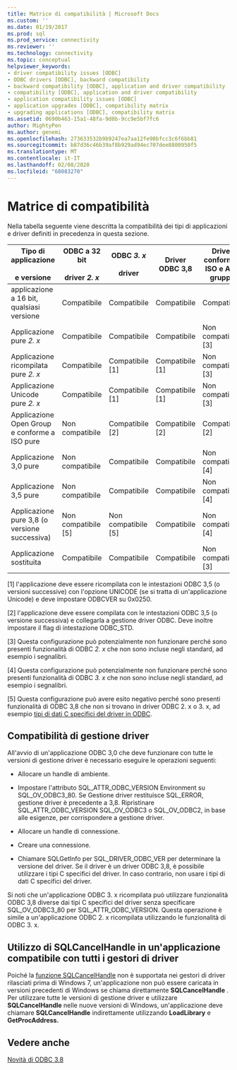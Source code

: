 ```yaml
---
title: Matrice di compatibilità | Microsoft Docs
ms.custom: ''
ms.date: 01/19/2017
ms.prod: sql
ms.prod_service: connectivity
ms.reviewer: ''
ms.technology: connectivity
ms.topic: conceptual
helpviewer_keywords:
- driver compatibility issues [ODBC]
- ODBC drivers [ODBC], backward compatibility
- backward compatibility [ODBC], application and driver compatibility
- compatibility [ODBC], application and driver compatibility
- application compatibility issues [ODBC]
- application upgrades [ODBC], compatibility matrix
- upgrading applications [ODBC], compatibility matrix
ms.assetid: 0690b463-15a1-48fa-9d0b-9cc9e5bf7fc6
author: MightyPen
ms.author: genemi
ms.openlocfilehash: 273633532b9b9247ea7aa12fe90bfcc3c6f6bb81
ms.sourcegitcommit: b87d36c46b39af8b929ad94ec707dee8800950f5
ms.translationtype: MT
ms.contentlocale: it-IT
ms.lasthandoff: 02/08/2020
ms.locfileid: "68083270"
---
```

# <a name="compatibility-matrix"></a>Matrice di compatibilità
Nella tabella seguente viene descritta la compatibilità dei tipi di applicazioni e driver definiti in precedenza in questa sezione.  
  
|Tipo di applicazione<br /><br /> e versione|ODBC a 32 bit<br /><br /> driver *2. x*|ODBC *3. x*<br /><br /> driver|Driver ODBC 3,8|Driver conformi a ISO e Apri gruppo|  
|--------------------------------------|-----------------------------------|---------------------------|---------------------|-----------------------------------------|  
|applicazione a 16 bit, qualsiasi versione|Compatibile|Compatibile|Compatibile|Compatibile|  
|Applicazione pure *2. x*|Compatibile|Compatibile|Compatibile|Non compatibile [3]|  
|Applicazione ricompilata pure *2. x*|Compatibile|Compatibile [1]|Compatibile [1]|Non compatibile [3]|  
|Applicazione Unicode pure *2. x*|Compatibile|Compatibile [1]|Compatibile [1]|Non compatibile [3]|  
|Applicazione Open Group e conforme a ISO pure|Non compatibile|Compatibile [2]|Compatibile [2]|Compatibile [2]|  
|Applicazione 3,0 pure|Non compatibile|Compatibile|Compatibile|Non compatibile [4]|  
|Applicazione 3,5 pure|Non compatibile|Compatibile|Compatibile|Non compatibile [4]|  
|Applicazione pure 3,8 (o versione successiva)|Non compatibile [5]|Non compatibile [5]|Compatibile|Non compatibile [4]|  
|Applicazione sostituita|Compatibile|Compatibile|Compatibile|Non compatibile [3]|  
  
 [1] l'applicazione deve essere ricompilata con le intestazioni ODBC 3,5 (o versioni successive) con l'opzione UNICODE (se si tratta di un'applicazione Unicode) e deve impostare ODBCVER su 0x0250.  
  
 [2] l'applicazione deve essere compilata con le intestazioni ODBC 3,5 (o versione successiva) e collegarla a gestione driver ODBC. Deve inoltre impostare il flag di intestazione ODBC_STD.  
  
 [3] Questa configurazione può potenzialmente non funzionare perché sono presenti funzionalità di ODBC *2. x* che non sono incluse negli standard, ad esempio i segnalibri.  
  
 [4] Questa configurazione può potenzialmente non funzionare perché sono presenti funzionalità di ODBC *3. x* che non sono incluse negli standard, ad esempio i segnalibri.  
  
 [5] Questa configurazione può avere esito negativo perché sono presenti funzionalità di ODBC 3,8 che non si trovano in driver ODBC 2. x o 3. x, ad esempio [tipi di dati C specifici del driver in ODBC](../../../odbc/reference/develop-app/c-data-types-in-odbc.md).  
  
## <a name="driver-manager-compatibility"></a>Compatibilità di gestione driver  
 All'avvio di un'applicazione ODBC 3,0 che deve funzionare con tutte le versioni di gestione driver è necessario eseguire le operazioni seguenti:  
  
-   Allocare un handle di ambiente.  
  
-   Impostare l'attributo SQL_ATTR_ODBC_VERSION Environment su SQL_OV_ODBC3_80. Se Gestione driver restituisce SQL_ERROR, gestione driver è precedente a 3,8. Ripristinare SQL_ATTR_ODBC_VERSION SQL_OV_ODBC3 o SQL_OV_ODBC2, in base alle esigenze, per corrispondere a gestione driver.  
  
-   Allocare un handle di connessione.  
  
-   Creare una connessione.  
  
-   Chiamare SQLGetInfo per SQL_DRIVER_ODBC_VER per determinare la versione del driver. Se il driver è un driver ODBC 3,8, è possibile utilizzare i tipi C specifici del driver. In caso contrario, non usare i tipi di dati C specifici del driver.  
  
 Si noti che un'applicazione ODBC 3. x ricompilata può utilizzare funzionalità ODBC 3,8 diverse dai tipi C specifici del driver senza specificare SQL_OV_ODBC3_80 per SQL_ATTR_ODBC_VERSION. Questa operazione è simile a un'applicazione ODBC 2. x ricompilata utilizzando le funzionalità di ODBC 3. x.  
  
## <a name="using-sqlcancelhandle-in-an-application-compatible-with-all-driver-managers"></a>Utilizzo di SQLCancelHandle in un'applicazione compatibile con tutti i gestori di driver  
 Poiché la [funzione SQLCancelHandle](../../../odbc/reference/syntax/sqlcancelhandle-function.md) non è supportata nei gestori di driver rilasciati prima di Windows 7, un'applicazione non può essere caricata in versioni precedenti di Windows se chiama direttamente **SQLCancelHandle** . Per utilizzare tutte le versioni di gestione driver e utilizzare **SQLCancelHandle** nelle nuove versioni di Windows, un'applicazione deve chiamare **SQLCancelHandle** indirettamente utilizzando **LoadLibrary** e **GetProcAddress.**  
  
## <a name="see-also"></a>Vedere anche  
 [Novità di ODBC 3.8](../../../odbc/reference/what-s-new-in-odbc-3-8.md)
